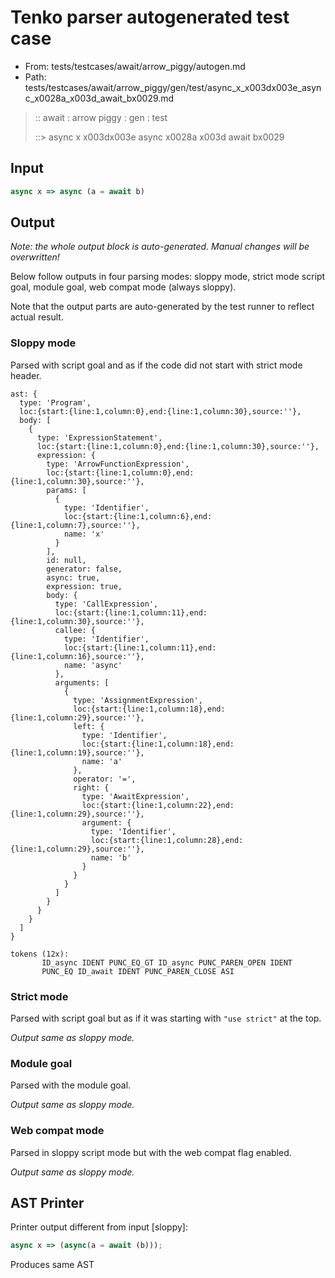 # Tenko parser autogenerated test case

- From: tests/testcases/await/arrow_piggy/autogen.md
- Path: tests/testcases/await/arrow_piggy/gen/test/async_x_x003dx003e_async_x0028a_x003d_await_bx0029.md

> :: await : arrow piggy : gen : test
>
> ::> async x x003dx003e async x0028a x003d await bx0029

## Input


`````js
async x => async (a = await b)
`````

## Output

_Note: the whole output block is auto-generated. Manual changes will be overwritten!_

Below follow outputs in four parsing modes: sloppy mode, strict mode script goal, module goal, web compat mode (always sloppy).

Note that the output parts are auto-generated by the test runner to reflect actual result.

### Sloppy mode

Parsed with script goal and as if the code did not start with strict mode header.

`````
ast: {
  type: 'Program',
  loc:{start:{line:1,column:0},end:{line:1,column:30},source:''},
  body: [
    {
      type: 'ExpressionStatement',
      loc:{start:{line:1,column:0},end:{line:1,column:30},source:''},
      expression: {
        type: 'ArrowFunctionExpression',
        loc:{start:{line:1,column:0},end:{line:1,column:30},source:''},
        params: [
          {
            type: 'Identifier',
            loc:{start:{line:1,column:6},end:{line:1,column:7},source:''},
            name: 'x'
          }
        ],
        id: null,
        generator: false,
        async: true,
        expression: true,
        body: {
          type: 'CallExpression',
          loc:{start:{line:1,column:11},end:{line:1,column:30},source:''},
          callee: {
            type: 'Identifier',
            loc:{start:{line:1,column:11},end:{line:1,column:16},source:''},
            name: 'async'
          },
          arguments: [
            {
              type: 'AssignmentExpression',
              loc:{start:{line:1,column:18},end:{line:1,column:29},source:''},
              left: {
                type: 'Identifier',
                loc:{start:{line:1,column:18},end:{line:1,column:19},source:''},
                name: 'a'
              },
              operator: '=',
              right: {
                type: 'AwaitExpression',
                loc:{start:{line:1,column:22},end:{line:1,column:29},source:''},
                argument: {
                  type: 'Identifier',
                  loc:{start:{line:1,column:28},end:{line:1,column:29},source:''},
                  name: 'b'
                }
              }
            }
          ]
        }
      }
    }
  ]
}

tokens (12x):
       ID_async IDENT PUNC_EQ_GT ID_async PUNC_PAREN_OPEN IDENT
       PUNC_EQ ID_await IDENT PUNC_PAREN_CLOSE ASI
`````

### Strict mode

Parsed with script goal but as if it was starting with `"use strict"` at the top.

_Output same as sloppy mode._

### Module goal

Parsed with the module goal.

_Output same as sloppy mode._

### Web compat mode

Parsed in sloppy script mode but with the web compat flag enabled.

_Output same as sloppy mode._

## AST Printer

Printer output different from input [sloppy]:

````js
async x => (async(a = await (b)));
````

Produces same AST

